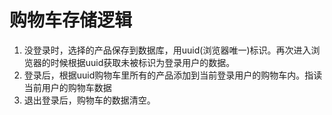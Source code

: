 购物车存储逻辑
=============
1. 没登录时，选择的产品保存到数据库，用uuid(浏览器唯一)标识。再次进入浏览器的时候根据uuid获取未被标识为登录用户的数据。
2. 登录后，根据uuid购物车里所有的产品添加到当前登录用户的购物车内。指读当前用户的购物车数据
3. 退出登录后，购物车的数据清空。